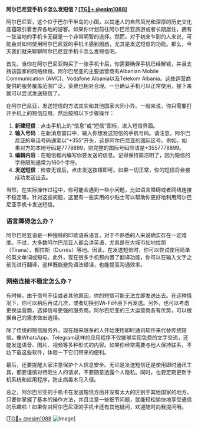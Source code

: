 **阿尔巴尼亚手机卡怎么发短信？[[TG💪+ @esim1088](https://t.me/s/esim1088)]**

阿尔巴尼亚，这个位于巴尔干半岛的小国，以其迷人的自然风光和深厚的历史文化底蕴吸引着世界各地的游客。如果你计划前往阿尔巴尼亚旅游或者长期居住，拥有一张当地的手机卡无疑是一个非常明智的选择。然而，对于初来乍到的人来说，可能会对如何使用阿尔巴尼亚的手机卡感到困惑，尤其是发送短信的功能。那么，今天我们就来聊聊阿尔巴尼亚手机卡怎么发短信吧。

首先，当你在阿尔巴尼亚购买了一张手机卡后，你需要确保手机已经解锁，并且支持该国家的网络频段。阿尔巴尼亚的主要运营商有Albanian Mobile Communication (AMC)、Vodafone Albania以及Telekom Albania。这些运营商提供的服务覆盖范围广泛，资费也相对合理。一旦确认手机可以正常使用，接下来就可以尝试发送短信了。

在阿尔巴尼亚，发送短信的方法其实和其他国家大同小异。一般来说，你只需要打开手机上的短信应用，然后按照以下步骤操作：

1. **新建短信**：点击手机上的“信息”或“短信”图标，进入短信界面。
2. **输入号码**：在新消息窗口中，输入你想发送短信的手机号码。请注意，阿尔巴尼亚的电话号码通常以“+355”开头，这是阿尔巴尼亚的国际区号。例如，如果对方的本地号码是7778899，则完整的国际号码应该是+3557778899。
3. **编辑内容**：在短信框内编写你要发送的信息。记得保持简洁明了，因为短信的字符限制通常为160个字符。
4. **发送短信**：检查无误后，点击发送按钮即可。如果一切正常，你的短信将会被成功发送出去。

当然，在实际操作过程中，你可能会遇到一些小问题，比如语言障碍或者网络连接不稳定等。针对这些问题，这里有一些实用的小贴士可以帮助你更好地利用阿尔巴尼亚手机卡发送短信。

### **语言障碍怎么办？**
阿尔巴尼亚语是一种独特的印欧语系语言，对于不熟悉的人来说确实存在一定难度。不过，大多数阿尔巴尼亚人都会讲英语，尤其是在大城市如地拉那（Tirana）、都拉斯（Durrës）等地。因此，在发送短信时，你可以尝试使用简单的英文单词或短句。此外，现在很多手机都内置了翻译功能，你可以在输入文字之前先进行翻译，这样既能避免语法错误，也能提高沟通效率。

### **网络连接不稳定怎么办？**
有时候，由于信号不佳或者其他原因，你的短信可能无法立即发送出去。在这种情况下，你可以稍后再试几次，或者切换到Wi-Fi环境下再发送。另外，也可以考虑更换运营商，选择信号更强的服务商。阿尔巴尼亚的三大运营商各有优势，可以根据自己的需求做出选择。

除了传统的短信服务外，现在越来越多的人开始使用即时通讯软件来代替传统短信。像WhatsApp、Telegram这样的应用程序不仅能够实现免费的文字交流，还能发送语音、图片、视频等多种形式的内容。如果你经常需要与他人保持联系，不妨下载这些软件，体验一下它们带来的便利。

最后，还要提醒大家注意保护个人信息安全。无论是发送短信还是使用即时通讯工具，都要谨慎对待陌生人的请求，不要随意透露个人隐私。同时，也要定期更新手机系统和应用程序，防止病毒木马入侵。

总之，阿尔巴尼亚的手机卡在发送短信方面并没有太大的区别于其他国家的地方。只要你掌握了基本的操作方法，并且注意一些细节问题，就能轻松愉快地享受通信的乐趣啦！如果你对阿尔巴尼亚的手机卡还有其他疑问，欢迎随时向我提问哦。

[[TG💪+ @esim1088](https://t.me/s/esim1088) ![Image](https://i.postimg.cc/4NQfJmqS/Snipaste-2025-05-13-00-14-12.png)]
